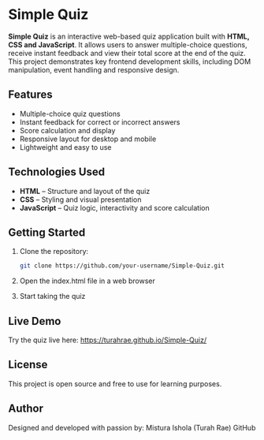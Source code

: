 # Simple Quiz

**Simple Quiz** is an interactive web-based quiz application built with **HTML, CSS and JavaScript**. 
It allows users to answer multiple-choice questions, receive instant feedback and view their total score at the end of the quiz. 
This project demonstrates key frontend development skills, including DOM manipulation, event handling and responsive design.

## Features

- Multiple-choice quiz questions
- Instant feedback for correct or incorrect answers
- Score calculation and display
- Responsive layout for desktop and mobile
- Lightweight and easy to use

## Technologies Used

- **HTML** – Structure and layout of the quiz
- **CSS** – Styling and visual presentation
- **JavaScript** – Quiz logic, interactivity and score calculation

## Getting Started

1. Clone the repository:
     ```bash
     git clone https://github.com/your-username/Simple-Quiz.git

2. Open the index.html file in a web browser

3. Start taking the quiz

## Live Demo

Try the quiz live here: https://turahrae.github.io/Simple-Quiz/

## License

This project is open source and free to use for learning purposes.

## Author
Designed and developed with passion by: Mistura Ishola (Turah Rae) GitHub
